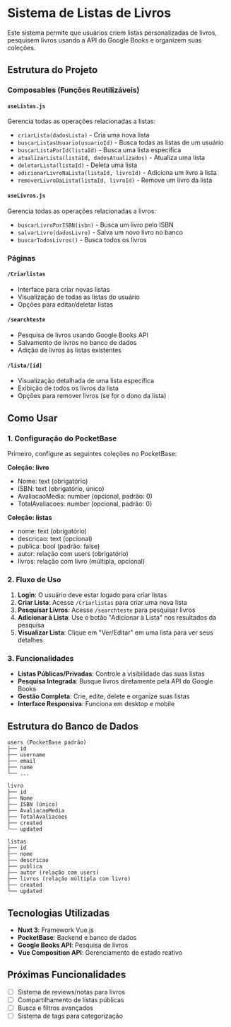 # Sistema de Listas de Livros

Este sistema permite que usuários criem listas personalizadas de livros, pesquisem livros usando a API do Google Books e organizem suas coleções.

## Estrutura do Projeto

### Composables (Funções Reutilizáveis)

#### `useListas.js`
Gerencia todas as operações relacionadas a listas:
- `criarLista(dadosLista)` - Cria uma nova lista
- `buscarListasUsuario(usuarioId)` - Busca todas as listas de um usuário
- `buscarListaPorId(listaId)` - Busca uma lista específica
- `atualizarLista(listaId, dadosAtualizados)` - Atualiza uma lista
- `deletarLista(listaId)` - Deleta uma lista
- `adicionarLivroNaLista(listaId, livroId)` - Adiciona um livro à lista
- `removerLivroDaLista(listaId, livroId)` - Remove um livro da lista

#### `useLivros.js`
Gerencia todas as operações relacionadas a livros:
- `buscarLivroPorISBN(isbn)` - Busca um livro pelo ISBN
- `salvarLivro(dadosLivro)` - Salva um novo livro no banco
- `buscarTodosLivros()` - Busca todos os livros

### Páginas

#### `/Criarlistas` 
- Interface para criar novas listas
- Visualização de todas as listas do usuário
- Opções para editar/deletar listas

#### `/searchteste`
- Pesquisa de livros usando Google Books API
- Salvamento de livros no banco de dados
- Adição de livros às listas existentes

#### `/lista/[id]`
- Visualização detalhada de uma lista específica
- Exibição de todos os livros da lista
- Opções para remover livros (se for o dono da lista)

## Como Usar

### 1. Configuração do PocketBase

Primeiro, configure as seguintes coleções no PocketBase:

**Coleção: livro**
- Nome: text (obrigatório)
- ISBN: text (obrigatório, único)
- AvaliacaoMedia: number (opcional, padrão: 0)
- TotalAvaliacoes: number (opcional, padrão: 0)

**Coleção: listas**
- nome: text (obrigatório)
- descricao: text (opcional)
- publica: bool (padrão: false)
- autor: relação com users (obrigatório)
- livros: relação com livro (múltipla, opcional)

### 2. Fluxo de Uso

1. **Login**: O usuário deve estar logado para criar listas
2. **Criar Lista**: Acesse `/Criarlistas` para criar uma nova lista
3. **Pesquisar Livros**: Acesse `/searchteste` para pesquisar livros
4. **Adicionar à Lista**: Use o botão "Adicionar à Lista" nos resultados da pesquisa
5. **Visualizar Lista**: Clique em "Ver/Editar" em uma lista para ver seus detalhes

### 3. Funcionalidades

- **Listas Públicas/Privadas**: Controle a visibilidade das suas listas
- **Pesquisa Integrada**: Busque livros diretamente pela API do Google Books
- **Gestão Completa**: Crie, edite, delete e organize suas listas
- **Interface Responsiva**: Funciona em desktop e mobile

## Estrutura do Banco de Dados

```
users (PocketBase padrão)
├── id
├── username
├── email
├── name
└── ...

livro
├── id
├── Nome
├── ISBN (único)
├── AvaliacaoMedia
├── TotalAvaliacoes
├── created
└── updated

listas
├── id
├── nome
├── descricao
├── publica
├── autor (relação com users)
├── livros (relação múltipla com livro)
├── created
└── updated
```

## Tecnologias Utilizadas

- **Nuxt 3**: Framework Vue.js
- **PocketBase**: Backend e banco de dados
- **Google Books API**: Pesquisa de livros
- **Vue Composition API**: Gerenciamento de estado reativo

## Próximas Funcionalidades

- [ ] Sistema de reviews/notas para livros
- [ ] Compartilhamento de listas públicas
- [ ] Busca e filtros avançados
- [ ] Sistema de tags para categorização
